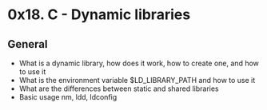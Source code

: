 # 0x18. C - Dynamic libraries

## General

 - What is a dynamic library, how does it work, how to create one, and how to use it
 - What is the environment variable $LD_LIBRARY_PATH and how to use it
 - What are the differences between static and shared libraries
 - Basic usage nm, ldd, ldconfig
